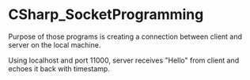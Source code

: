 # CSharp_SocketProgramming
Purpose of those programs is creating a connection between client and server on the local machine.

Using localhost and port 11000, server receives "Hello" from client and echoes it back with timestamp.
